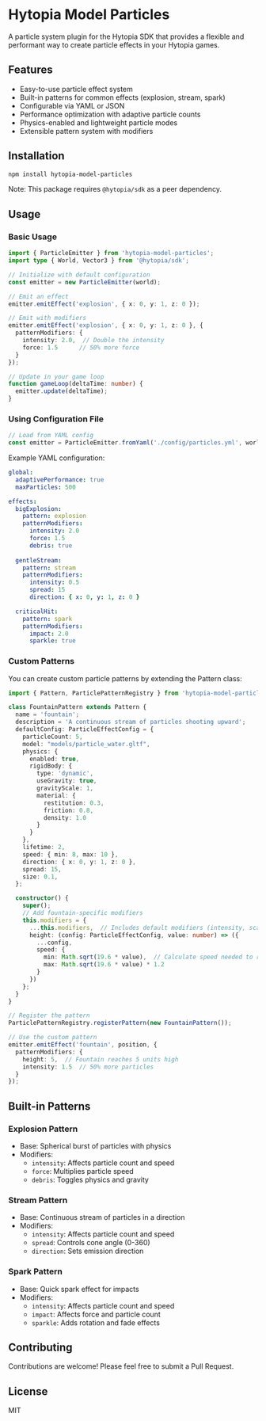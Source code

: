 # Hytopia Model Particles

A particle system plugin for the Hytopia SDK that provides a flexible and performant way to create particle effects in your Hytopia games.

## Features

- Easy-to-use particle effect system
- Built-in patterns for common effects (explosion, stream, spark)
- Configurable via YAML or JSON
- Performance optimization with adaptive particle counts
- Physics-enabled and lightweight particle modes
- Extensible pattern system with modifiers

## Installation

```bash
npm install hytopia-model-particles
```

Note: This package requires `@hytopia/sdk` as a peer dependency.

## Usage

### Basic Usage

```typescript
import { ParticleEmitter } from 'hytopia-model-particles';
import type { World, Vector3 } from '@hytopia/sdk';

// Initialize with default configuration
const emitter = new ParticleEmitter(world);

// Emit an effect
emitter.emitEffect('explosion', { x: 0, y: 1, z: 0 });

// Emit with modifiers
emitter.emitEffect('explosion', { x: 0, y: 1, z: 0 }, {
  patternModifiers: {
    intensity: 2.0,  // Double the intensity
    force: 1.5      // 50% more force
  }
});

// Update in your game loop
function gameLoop(deltaTime: number) {
  emitter.update(deltaTime);
}
```

### Using Configuration File

```typescript
// Load from YAML config
const emitter = ParticleEmitter.fromYaml('./config/particles.yml', world);
```

Example YAML configuration:

```yaml
global:
  adaptivePerformance: true
  maxParticles: 500

effects:
  bigExplosion:
    pattern: explosion
    patternModifiers:
      intensity: 2.0
      force: 1.5
      debris: true
    
  gentleStream:
    pattern: stream
    patternModifiers:
      intensity: 0.5
      spread: 15
      direction: { x: 0, y: 1, z: 0 }

  criticalHit:
    pattern: spark
    patternModifiers:
      impact: 2.0
      sparkle: true
```

### Custom Patterns

You can create custom particle patterns by extending the Pattern class:

```typescript
import { Pattern, ParticlePatternRegistry } from 'hytopia-model-particles';

class FountainPattern extends Pattern {
  name = 'fountain';
  description = 'A continuous stream of particles shooting upward';
  defaultConfig: ParticleEffectConfig = {
    particleCount: 5,
    model: "models/particle_water.gltf",
    physics: {
      enabled: true,
      rigidBody: {
        type: 'dynamic',
        useGravity: true,
        gravityScale: 1,
        material: {
          restitution: 0.3,
          friction: 0.8,
          density: 1.0
        }
      }
    },
    lifetime: 2,
    speed: { min: 8, max: 10 },
    direction: { x: 0, y: 1, z: 0 },
    spread: 15,
    size: 0.1,
  };

  constructor() {
    super();
    // Add fountain-specific modifiers
    this.modifiers = {
      ...this.modifiers,  // Includes default modifiers (intensity, scale, duration)
      height: (config: ParticleEffectConfig, value: number) => ({
        ...config,
        speed: {
          min: Math.sqrt(19.6 * value),  // Calculate speed needed to reach height
          max: Math.sqrt(19.6 * value) * 1.2
        }
      })
    };
  }
}

// Register the pattern
ParticlePatternRegistry.registerPattern(new FountainPattern());

// Use the custom pattern
emitter.emitEffect('fountain', position, {
  patternModifiers: {
    height: 5,  // Fountain reaches 5 units high
    intensity: 1.5  // 50% more particles
  }
});
```

## Built-in Patterns

### Explosion Pattern
- Base: Spherical burst of particles with physics
- Modifiers:
  - `intensity`: Affects particle count and speed
  - `force`: Multiplies particle speed
  - `debris`: Toggles physics and gravity

### Stream Pattern
- Base: Continuous stream of particles in a direction
- Modifiers:
  - `intensity`: Affects particle count and speed
  - `spread`: Controls cone angle (0-360)
  - `direction`: Sets emission direction

### Spark Pattern
- Base: Quick spark effect for impacts
- Modifiers:
  - `intensity`: Affects particle count and speed
  - `impact`: Affects force and particle count
  - `sparkle`: Adds rotation and fade effects

## Contributing

Contributions are welcome! Please feel free to submit a Pull Request.

## License

MIT 